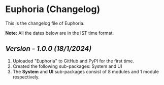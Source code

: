 # Euphoria (Changelog)

This is the changelog file of Euphoria.

**Note:** All the dates below are in the IST time format.

## <i>Version - 1.0.0 (18/1/2024)</i>

1. Uploaded "Euphoria" to GitHub and PyPI for the first time.
2. Created the following sub-packages: System and UI
3. The **System** and **UI** sub-packages consist of 8 modules and 1 module respectively.